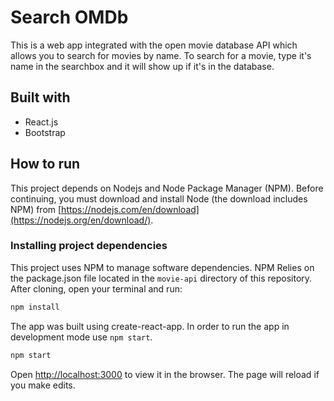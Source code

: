 # Search OMDb

This is a web app integrated with the open movie database API which allows you to search for movies by name. To search for a movie, type it's name in the searchbox and it will show up if it's in the database. 

## Built with

- React.js
- Bootstrap

## How to run

This project depends on Nodejs and Node Package Manager (NPM). Before continuing, you must download and install Node (the download includes NPM) from [https://nodejs.com/en/download](https://nodejs.org/en/download/).

### Installing project dependencies

This project uses NPM to manage software dependencies. NPM Relies on the package.json file located in the `movie-api` directory of this repository. After cloning, open your terminal and run:

```bash
npm install
```
The app was built using create-react-app. In order to run the app in development mode use ```npm start```. 

```bash
npm start
```

Open [http://localhost:3000](http://localhost:3000) to view it in the browser. The page will reload if you make edits.<br>


